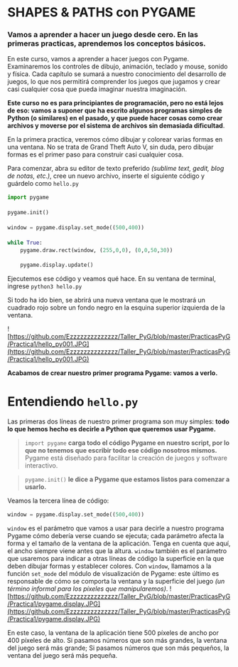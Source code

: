 
# SHAPES & PATHS con PYGAME
### Vamos a aprender a hacer un juego desde cero. En las primeras practicas, aprendemos los conceptos básicos.

En este curso, vamos a aprender a hacer juegos con Pygame. Examinaremos los controles de dibujo, animación, teclado y mouse, sonido y física. Cada capítulo se sumará a nuestro conocimiento del desarrollo de juegos, lo que nos permitirá comprender los juegos que jugamos y crear casi cualquier cosa que pueda imaginar nuestra imaginación.

**Este curso no es para principiantes de programación, pero no está lejos de eso: vamos a suponer que ha escrito algunos programas simples de Python (o similares) en el pasado, y que puede hacer cosas como crear archivos y moverse por el sistema de archivos sin demasiada dificultad**.

En la primera practica, veremos cómo dibujar y colorear varias formas en una ventana. No se trata de Grand Theft Auto V, sin duda, pero dibujar formas es el primer paso para construir casi cualquier cosa.

Para comenzar, abra su editor de texto preferido *(sublime text, gedit, blog de notas, etc.)*, cree un nuevo archivo, inserte el siguiente código y guárdelo como `hello.py`

```python 
import pygame 

pygame.init()

window = pygame.display.set_mode((500,400))

while True:
	pygame.draw.rect(window, (255,0,0), (0,0,50,30))

	pygame.display.update()
```

Ejecutemos ese código y veamos qué hace. En su ventana de terminal, ingrese `python3 hello.py`

Si todo ha ido bien, se abrirá una nueva ventana que le mostrará un cuadrado rojo sobre un fondo negro en la esquina superior izquierda de la ventana. 

![https://github.com/Ezzzzzzzzzzzzzz/Taller_PyG/blob/master/PracticasPyG/Practica1/hello_py001.JPG](https://github.com/Ezzzzzzzzzzzzzz/Taller_PyG/blob/master/PracticasPyG/Practica1/hello_py001.JPG)

**Acabamos de crear nuestro primer programa Pygame: vamos a verlo.**

# Entendiendo `hello.py`
Las primeras dos líneas de nuestro primer programa son muy simples: **todo lo que hemos hecho es decirle a Python que queremos usar Pygame.** 

> `import pygame` **carga todo el código Pygame en nuestro script, por lo que no tenemos que escribir todo ese código nosotros mismos.** Pygame está diseñado para facilitar la creación de juegos y software interactivo.

>`pygame.init()` **le dice a Pygame que estamos listos para comenzar a usarlo.**

Veamos la tercera línea de código:
```python
window = pygame.display.set_mode((500,400))
```
`window` es el parámetro que vamos a usar para decirle a nuestro programa Pygame cómo debería verse cuando se ejecuta; cada parámetro afecta la forma y el tamaño de la ventana de la aplicación. Tenga en cuenta que aquí, el ancho siempre viene antes que la altura. `window` también es el parámetro que usaremos para indicar a otras líneas de código la superficie en la que deben dibujar formas y establecer colores. Con `window`, llamamos a la función `set_mode` del módulo de visualización de Pygame: este último es responsable de cómo se comporta la ventana y la superficie del juego *(un término informal para los píxeles que manipularemos)*. 
![https://github.com/Ezzzzzzzzzzzzzz/Taller_PyG/blob/master/PracticasPyG/Practica1/pygame.display.JPG](https://github.com/Ezzzzzzzzzzzzzz/Taller_PyG/blob/master/PracticasPyG/Practica1/pygame.display.JPG)

En este caso, la ventana de la aplicación tiene 500 píxeles de ancho por 400 píxeles de alto. Si pasamos números que son más grandes, la ventana del juego será más grande; Si pasamos números que son más pequeños, la ventana del juego será más pequeña.


<!--stackedit_data:
eyJoaXN0b3J5IjpbNTM4MjI0NTg0LC0yMDY1MDI5OTMwLC03OT
Q4ODE2MTJdfQ==
-->